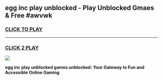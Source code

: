 
## egg inc play unblocked - Play Unblocked Gmaes & Free #awvwk
<h3>
<a href="https://news.freeplayer.one?title=egg_inc_play_unblocked&ref=03M">CLICK TO PLAY</a></h3>
<hr>

<h3>
<a href="https://news.freeplayer.one?title=egg_inc_play_unblocked&ref=03M">CLICK 2 PLAY</a>
  
</h3>

<a href="https://news.freeplayer.one?title=egg_inc_play_unblocked&ref=03M"><img src="https://clearcache.store/games.png"></a>


**egg inc play unblocked games unblocked: Your Gateway to Fun and Accessible Online Gaming**
